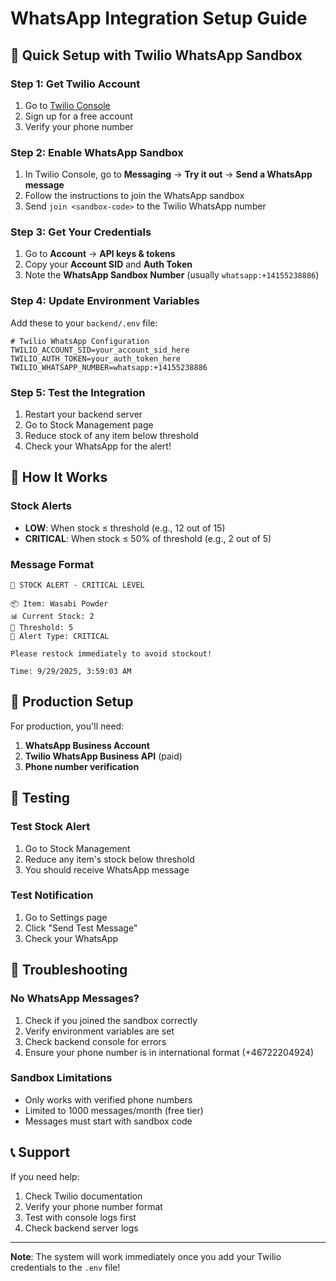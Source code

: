 # WhatsApp Integration Setup Guide

## 🚀 Quick Setup with Twilio WhatsApp Sandbox

### Step 1: Get Twilio Account
1. Go to [Twilio Console](https://console.twilio.com/)
2. Sign up for a free account
3. Verify your phone number

### Step 2: Enable WhatsApp Sandbox
1. In Twilio Console, go to **Messaging** → **Try it out** → **Send a WhatsApp message**
2. Follow the instructions to join the WhatsApp sandbox
3. Send `join <sandbox-code>` to the Twilio WhatsApp number

### Step 3: Get Your Credentials
1. Go to **Account** → **API keys & tokens**
2. Copy your **Account SID** and **Auth Token**
3. Note the **WhatsApp Sandbox Number** (usually `whatsapp:+14155238886`)

### Step 4: Update Environment Variables
Add these to your `backend/.env` file:

```env
# Twilio WhatsApp Configuration
TWILIO_ACCOUNT_SID=your_account_sid_here
TWILIO_AUTH_TOKEN=your_auth_token_here
TWILIO_WHATSAPP_NUMBER=whatsapp:+14155238886
```

### Step 5: Test the Integration
1. Restart your backend server
2. Go to Stock Management page
3. Reduce stock of any item below threshold
4. Check your WhatsApp for the alert!

## 📱 How It Works

### Stock Alerts
- **LOW**: When stock ≤ threshold (e.g., 12 out of 15)
- **CRITICAL**: When stock ≤ 50% of threshold (e.g., 2 out of 5)

### Message Format
```
🚨 STOCK ALERT - CRITICAL LEVEL

📦 Item: Wasabi Powder
📊 Current Stock: 2
🎯 Threshold: 5
📱 Alert Type: CRITICAL

Please restock immediately to avoid stockout!

Time: 9/29/2025, 3:59:03 AM
```

## 🔧 Production Setup

For production, you'll need:
1. **WhatsApp Business Account**
2. **Twilio WhatsApp Business API** (paid)
3. **Phone number verification**

## 🧪 Testing

### Test Stock Alert
1. Go to Stock Management
2. Reduce any item's stock below threshold
3. You should receive WhatsApp message

### Test Notification
1. Go to Settings page
2. Click "Send Test Message"
3. Check your WhatsApp

## 🚨 Troubleshooting

### No WhatsApp Messages?
1. Check if you joined the sandbox correctly
2. Verify environment variables are set
3. Check backend console for errors
4. Ensure your phone number is in international format (+46722204924)

### Sandbox Limitations
- Only works with verified phone numbers
- Limited to 1000 messages/month (free tier)
- Messages must start with sandbox code

## 📞 Support

If you need help:
1. Check Twilio documentation
2. Verify your phone number format
3. Test with console logs first
4. Check backend server logs

---

**Note**: The system will work immediately once you add your Twilio credentials to the `.env` file!


